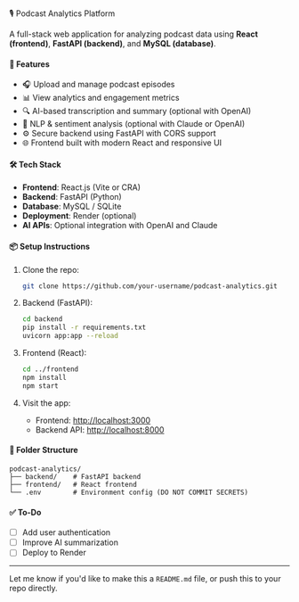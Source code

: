  🎙️ Podcast Analytics Platform

A full-stack web application for analyzing podcast data using **React (frontend)**, **FastAPI (backend)**, and **MySQL (database)**.

#### 🚀 Features

* 🎧 Upload and manage podcast episodes
* 📊 View analytics and engagement metrics
* 🔍 AI-based transcription and summary (optional with OpenAI)
* 🧠 NLP & sentiment analysis (optional with Claude or OpenAI)
* ⚙️ Secure backend using FastAPI with CORS support
* 🌐 Frontend built with modern React and responsive UI

#### 🛠️ Tech Stack

* **Frontend**: React.js (Vite or CRA)
* **Backend**: FastAPI (Python)
* **Database**: MySQL / SQLite
* **Deployment**: Render (optional)
* **AI APIs**: Optional integration with OpenAI and Claude

#### 📦 Setup Instructions

1. Clone the repo:

   ```bash
   git clone https://github.com/your-username/podcast-analytics.git
   ```

2. Backend (FastAPI):

   ```bash
   cd backend
   pip install -r requirements.txt
   uvicorn app:app --reload
   ```

3. Frontend (React):

   ```bash
   cd ../frontend
   npm install
   npm start
   ```

4. Visit the app:

   * Frontend: [http://localhost:3000](http://localhost:3000)
   * Backend API: [http://localhost:8000](http://localhost:8000)

#### 📂 Folder Structure

```
podcast-analytics/
├── backend/    # FastAPI backend
├── frontend/   # React frontend
└── .env        # Environment config (DO NOT COMMIT SECRETS)
```

#### ✅ To-Do

* [ ] Add user authentication
* [ ] Improve AI summarization
* [ ] Deploy to Render

---

Let me know if you'd like to make this a `README.md` file, or push this to your repo directly.
